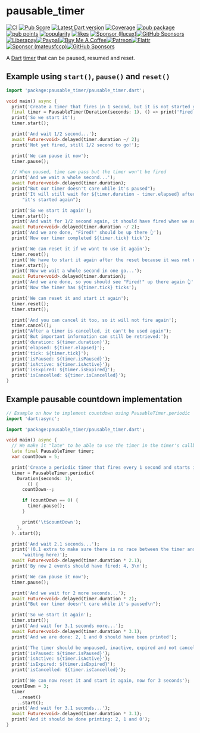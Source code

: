 # pausable\_timer

[![CI](https://github.com/llucax/pausable_timer/workflows/CI/badge.svg)](https://github.com/llucax/pausable_timer/actions?query=branch%3Amain+workflow%3ACI+)
[![Pub Score](https://github.com/llucax/pausable_timer/workflows/Pub%20Score/badge.svg)](https://github.com/llucax/pausable_timer/actions?query=branch%3Amain+workflow%3A%22Pub+Score%22+)
[![Latest Dart version](https://github.com/llucax/pausable_timer/actions/workflows/check-dart.yaml/badge.svg)](https://github.com/llucax/pausable_timer/actions/workflows/check-dart.yaml)
[![Coverage](https://codecov.io/gh/llucax/pausable_timer/branch/main/graph/badge.svg)](https://codecov.io/gh/llucax/pausable_timer)
[![pub package](https://img.shields.io/pub/v/pausable_timer.svg)](https://pub.dev/packages/pausable_timer)
[![pub points](https://img.shields.io/pub/points/pausable_timer)](https://pub.dev/packages/pausable_timer/score)
[![popularity](https://img.shields.io/pub/popularity/pausable_timer)](https://pub.dev/packages/pausable_timer/score)
[![likes](https://img.shields.io/pub/likes/pausable_timer)](https://pub.dev/packages/pausable_timer/score)
[![Sponsor (llucax)](https://img.shields.io/badge/-Sponsor%20(llucasx)-555555?style=flat-square)](https://github.com/llucax/llucax/blob/main/sponsoring-platforms.md)[![GitHub Sponsors](https://img.shields.io/badge/--ea4aaa?logo=github&style=flat-square)](https://github.com/sponsors/llucax)[![Liberapay](https://img.shields.io/badge/--f6c915?logo=liberapay&logoColor=black&style=flat-square)](https://liberapay.com/llucax/donate)[![Paypal](https://img.shields.io/badge/--0070ba?logo=paypal&style=flat-square)](https://www.paypal.com/donate?hosted_button_id=UZRR3REUC4SY2)[![Buy Me A Coffee](https://img.shields.io/badge/--ff813f?logo=buy-me-a-coffee&logoColor=white&style=flat-square)](https://www.buymeacoffee.com/llucax)[![Patreon](https://img.shields.io/badge/--f96854?logo=patreon&logoColor=white&style=flat-square)](https://www.patreon.com/llucax)[![Flattr](https://img.shields.io/badge/--6bc76b?logo=flattr&logoColor=white&style=flat-square)](https://flattr.com/@llucax)
[![Sponsor (mateusfccp)](https://img.shields.io/badge/-Sponsor%20(mateusfccp)-555555?style=flat-square)](https://github.com/sponsors/mateusfccp)[![GitHub Sponsors](https://img.shields.io/badge/--ea4aaa?logo=github&style=flat-square)](https://github.com/sponsors/mateusfccp)

A [Dart](https://dart.dev/)
[timer](https://api.dart.dev/stable/dart-async/Timer/Timer.html) that can be
paused, resumed and reset.

## Example using `start()`, `pause()` and `reset()`

```dart
import 'package:pausable_timer/pausable_timer.dart';

void main() async {
  print('Create a timer that fires in 1 second, but it is not started yet');
  final timer = PausableTimer(Duration(seconds: 1), () => print('Fired!'));
  print('So we start it');
  timer.start();

  print('And wait 1/2 second...');
  await Future<void>.delayed(timer.duration ~/ 2);
  print('Not yet fired, still 1/2 second to go!');

  print('We can pause it now');
  timer.pause();

  // When paused, time can pass but the timer won't be fired
  print('And we wait a whole second...');
  await Future<void>.delayed(timer.duration);
  print("But our timer doesn't care while it's paused");
  print('It will still wait for ${timer.duration - timer.elapsed} after '
      "it's started again");

  print('So we start it again');
  timer.start();
  print('And wait for 1/2 second again, it should have fired when we are done');
  await Future<void>.delayed(timer.duration ~/ 2);
  print('And we are done, "Fired!" should be up there 👆');
  print('Now our timer completed ${timer.tick} tick');

  print('We can reset it if we want to use it again');
  timer.reset();
  print('We have to start it again after the reset because it was not running');
  timer.start();
  print('Now we wait a whole second in one go...');
  await Future<void>.delayed(timer.duration);
  print('And we are done, so you should see "Fired!" up there again 👆');
  print('Now the timer has ${timer.tick} ticks');

  print('We can reset it and start it again');
  timer.reset();
  timer.start();

  print('And you can cancel it too, so it will not fire again');
  timer.cancel();
  print("After a timer is cancelled, it can't be used again");
  print('But important information can still be retrieved:');
  print('duration: ${timer.duration}');
  print('elapsed: ${timer.elapsed}');
  print('tick: ${timer.tick}');
  print('isPaused: ${timer.isPaused}');
  print('isActive: ${timer.isActive}');
  print('isExpired: ${timer.isExpired}');
  print('isCancelled: ${timer.isCancelled}');
}
```

## Example pausable countdown implementation

```dart
// Example on how to implement countdown using PausableTimer.periodic
import 'dart:async';

import 'package:pausable_timer/pausable_timer.dart';

void main() async {
  // We make it "late" to be able to use the timer in the timer's callback.
  late final PausableTimer timer;
  var countDown = 5;

  print('Create a periodic timer that fires every 1 second and starts it');
  timer = PausableTimer.periodic(
    Duration(seconds: 1),
        () {
      countDown--;

      if (countDown == 0) {
        timer.pause();
      }

      print('\t$countDown');
    },
  )..start();

  print('And wait 2.1 seconds...');
  print('(0.1 extra to make sure there is no race between the timer and the '
      'waiting here)');
  await Future<void>.delayed(timer.duration * 2.1);
  print('By now 2 events should have fired: 4, 3\n');

  print('We can pause it now');
  timer.pause();

  print('And we wait for 2 more seconds...');
  await Future<void>.delayed(timer.duration * 2);
  print("But our timer doesn't care while it's paused\n");

  print('So we start it again');
  timer.start();
  print('And wait for 3.1 seconds more...');
  await Future<void>.delayed(timer.duration * 3.1);
  print('And we are done: 2, 1 and 0 should have been printed');

  print('The timer should be unpaused, inactive, expired and not cancelled');
  print('isPaused: ${timer.isPaused}');
  print('isActive: ${timer.isActive}');
  print('isExpired: ${timer.isExpired}');
  print('isCancelled: ${timer.isCancelled}');

  print('We can now reset it and start it again, now for 3 seconds');
  countDown = 3;
  timer
    ..reset()
    ..start();
  print('And wait for 3.1 seconds...');
  await Future<void>.delayed(timer.duration * 3.1);
  print('And it should be done printing: 2, 1 and 0');
}
```
